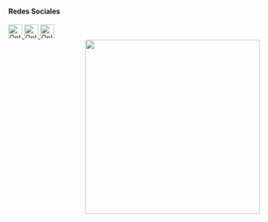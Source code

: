 <h4> Redes Sociales </h4>
<a href="https://discord.gg/H7SKwRFW">
  <img align"left" alt="OnlyDavid Discord" width="28px" src="https://i.postimg.cc/PfDXrf09/discord-101785.png" />
</a>

<a href="https://www.youtube.com/channel/UCI9msvLf9h2h8l-swLIyPjw">
  <img align"left" alt="OnlyDavid Youtube" width="28px" src="https://i.postimg.cc/CK93WkM1/youtube-logo-icon-168737.png" />
</a>

<a href="https://twitter.com/OnlyDavik">
  <img align"left" alt="OnlyDavid Twitter" width="28px" src="https://i.postimg.cc/8P0gh28M/1491579542-yumminkysocialmedia22-83078.png" />
</a>


<div id="OnlyDavid" align="right">
  <img src="https://i.postimg.cc/25hjKck3/4540cfd8909197c2559dd30a7234f63e.gif" width="350" />
</div>




